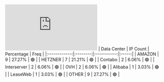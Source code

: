 ![Diagramm](https://github.com/obajay/StateSync-snapshots/blob/main/Projects/Medibloc/1/README.md)
| Data Center | IP Count | Percentage | Freq |
|:------------:|:--------:|:-----------:|:-----:|
| AMAZON | 9 | 27.27% | 🟢 |
| HETZNER | 7 | 21.21% | 🟢 |
| Contabo | 2 | 6.06% | 🟢 |
| Interserver | 2 | 6.06% | 🟢 |
| OVH | 2 | 6.06% | 🟢 |
| Alibaba | 1 | 3.03% | 🟢 |
| LeaseWeb | 1 | 3.03% | 🟢 |
| OTHER | 9 | 27.27% | 🟢 |